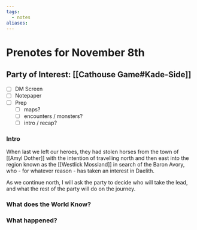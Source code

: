 ```yaml
---
tags:
  - notes
aliases:
---
```


# Prenotes for November 8th
## Party of Interest: [[Cathouse Game#Kade-Side]]
- [ ] DM Screen
- [ ] Notepaper
- [ ] Prep
	- [ ] maps?
	- [ ] encounters / monsters?
	- [ ] intro / recap?

### Intro

When last we left our heroes, they had stolen horses from the town of [[Amyl Dother]] with the intention of travelling north and then east into the region known as the [[Westlick Mossland]] in search of the Baron Avory, who - for whatever reason - has taken an interest in Daelith.

As we continue north, I will ask the party to decide who will take the lead, and what the rest of the party will do on the journey.

### What does the World Know?


### What happened?